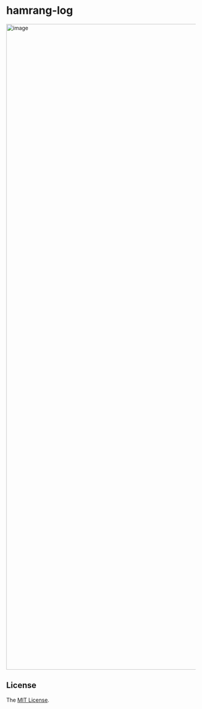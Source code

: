 # hamrang-log

<img width="1715" alt="image" src="https://github.com/user-attachments/assets/621cf00f-9d57-4bec-a9e0-8cc729e3d80">

## License

The [MIT License](LICENSE).
